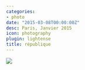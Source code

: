 ```yaml
---
categories:
- photo
date: "2015-03-08T00:00:00Z"
desc: Paris, Janvier 2015
icon: photography
plugin: lightense
title: république
---
```


<img src="/public/img/photography/republique.jpg" data-action="zoom" />

